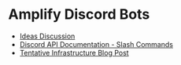 # Amplify Discord Bots

- [Ideas Discussion](https://github.com/josefaidt/amplify-discord-bots/discussions/1)
- [Discord API Documentation - Slash Commands](https://discord.com/developers/docs/interactions/slash-commands)
- [Tentative Infrastructure Blog Post](https://gemisis.medium.com/building-a-serverless-discord-bot-on-aws-5dc7d972c9c6)
